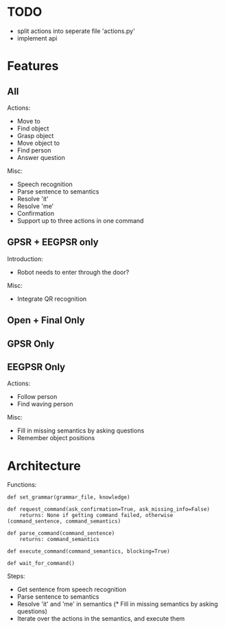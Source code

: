 # TODO

* split actions into seperate file 'actions.py'
* implement api

# Features

## All

Actions:
* Move to
* Find object
* Grasp object
* Move object to
* Find person
* Answer question

Misc:
* Speech recognition
* Parse sentence to semantics
* Resolve 'it'
* Resolve 'me'
* Confirmation
* Support up to three actions in one command

## GPSR + EEGPSR only

Introduction:
* Robot needs to enter through the door?

Misc:
* Integrate QR recognition

## Open + Final Only

## GPSR Only

## EEGPSR Only

Actions:
* Follow person
* Find waving person

Misc:
* Fill in missing semantics by asking questions
* Remember object positions

# Architecture

Functions:

    def set_grammar(grammar_file, knowledge)

    def request_command(ask_confirmation=True, ask_missing_info=False)
        returns: None if getting command failed, otherwise (command_sentence, command_semantics)

    def parse_command(command_sentence)
        returns: command_semantics

    def execute_command(command_semantics, blocking=True)

    def wait_for_command()

Steps:
 * Get sentence from speech recognition
 * Parse sentence to semantics
 * Resolve 'it' and 'me' in semantics
(* Fill in missing semantics by asking questions)
 * Iterate over the actions in the semantics, and execute them
